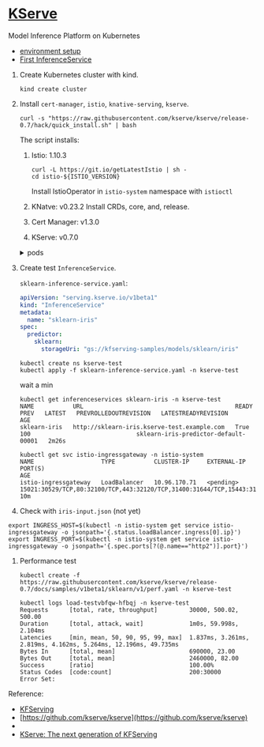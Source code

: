 # [KServe](https://kserve.github.io/website/master/)

Model Inference Platform on Kubernetes

- [environment setup](https://kserve.github.io/website/0.7/get_started/#install-the-kserve-quickstart-environment)
- [First InferenceService](https://kserve.github.io/website/0.7/get_started/first_isvc/#4-curl-the-inferenceservice)

1. Create Kubernetes cluster with kind.
    ```
    kind create cluster
    ```
1. Install `cert-manager`, `istio`, `knative-serving`, `kserve`.

    ```
    curl -s "https://raw.githubusercontent.com/kserve/kserve/release-0.7/hack/quick_install.sh" | bash
    ```

    The script installs:

    1. Istio: 1.10.3
        ```
        curl -L https://git.io/getLatestIstio | sh -
        cd istio-${ISTIO_VERSION}
        ```

        Install IstioOperator in `istio-system` namespace with `istioctl`
    1. KNatve: v0.23.2
        Install CRDs, core, and, release.
    1. Cert Manager: v1.3.0
    1. KServe: v0.7.0

    <details><summary>pods</summary>

    ```
    kubectl get pod -A
    NAMESPACE            NAME                                         READY   STATUS    RESTARTS   AGE
    cert-manager         cert-manager-76b7c557d5-rnkgx                1/1     Running   0          3m39s
    cert-manager         cert-manager-cainjector-655d695d74-gxvzn     1/1     Running   0          3m39s
    cert-manager         cert-manager-webhook-7955b9bb97-mj89j        1/1     Running   0          3m39s
    istio-system         istio-egressgateway-5547fcc8fc-4f5lx         1/1     Running   0          4m5s
    istio-system         istio-ingressgateway-8f568d595-9h9kj         1/1     Running   0          4m5s
    istio-system         istiod-568d797f55-dxs89                      1/1     Running   0          4m23s
    knative-serving      activator-7c4fbc97cf-c7jd8                   1/1     Running   0          3m44s
    knative-serving      autoscaler-87c6f49c-zsmpc                    1/1     Running   0          3m44s
    knative-serving      controller-78d6897c65-chqzl                  1/1     Running   0          3m44s
    knative-serving      istio-webhook-7b4d84887c-85tc9               1/1     Running   0          3m42s
    knative-serving      networking-istio-595947b649-x9jrh            1/1     Running   0          3m42s
    knative-serving      webhook-6bcf6c6658-qhlj8                     1/1     Running   0          3m44s
    kserve               kserve-controller-manager-0                  2/2     Running   0          2m49s
    kube-system          coredns-558bd4d5db-6f6nv                     1/1     Running   2          13d
    kube-system          coredns-558bd4d5db-l7csh                     1/1     Running   2          13d
    kube-system          etcd-kind-control-plane                      1/1     Running   2          13d
    kube-system          kindnet-vfxnf                                1/1     Running   2          13d
    kube-system          kube-apiserver-kind-control-plane            1/1     Running   2          13d
    kube-system          kube-controller-manager-kind-control-plane   1/1     Running   2          13d
    kube-system          kube-proxy-ph9fg                             1/1     Running   2          13d
    kube-system          kube-scheduler-kind-control-plane            1/1     Running   2          13d
    local-path-storage   local-path-provisioner-547f784dff-5t42j      1/1     Running   3          13d
    ```

    </details>

1. Create test `InferenceService`.

    `sklearn-inference-service.yaml`:

    ```yaml
    apiVersion: "serving.kserve.io/v1beta1"
    kind: "InferenceService"
    metadata:
      name: "sklearn-iris"
    spec:
      predictor:
        sklearn:
          storageUri: "gs://kfserving-samples/models/sklearn/iris"
    ```

    ```
    kubectl create ns kserve-test
    kubectl apply -f sklearn-inference-service.yaml -n kserve-test
    ```

    wait a min

    ```
    kubectl get inferenceservices sklearn-iris -n kserve-test
    NAME           URL                                           READY   PREV   LATEST   PREVROLLEDOUTREVISION   LATESTREADYREVISION                    AGE
    sklearn-iris   http://sklearn-iris.kserve-test.example.com   True           100                              sklearn-iris-predictor-default-00001   2m26s
    ```

    ```
    kubectl get svc istio-ingressgateway -n istio-system
    NAME                   TYPE           CLUSTER-IP     EXTERNAL-IP   PORT(S)                                                                      AGE
    istio-ingressgateway   LoadBalancer   10.96.170.71   <pending>     15021:30529/TCP,80:32100/TCP,443:32120/TCP,31400:31644/TCP,15443:31203/TCP   10m
    ```

1. Check with `iris-input.json` (not yet)

```
export INGRESS_HOST=$(kubectl -n istio-system get service istio-ingressgateway -o jsonpath='{.status.loadBalancer.ingress[0].ip}')
export INGRESS_PORT=$(kubectl -n istio-system get service istio-ingressgateway -o jsonpath='{.spec.ports[?(@.name=="http2")].port}')
```

1. Performance test

    ```
    kubectl create -f https://raw.githubusercontent.com/kserve/kserve/release-0.7/docs/samples/v1beta1/sklearn/v1/perf.yaml -n kserve-test
    ```

    ```
    kubectl logs load-testvbfqw-hfbqj -n kserve-test
    Requests      [total, rate, throughput]         30000, 500.02, 500.00
    Duration      [total, attack, wait]             1m0s, 59.998s, 2.104ms
    Latencies     [min, mean, 50, 90, 95, 99, max]  1.837ms, 3.261ms, 2.819ms, 4.162ms, 5.264ms, 12.196ms, 49.735ms
    Bytes In      [total, mean]                     690000, 23.00
    Bytes Out     [total, mean]                     2460000, 82.00
    Success       [ratio]                           100.00%
    Status Codes  [code:count]                      200:30000
    Error Set:
    ```

Reference:
- [KFServing](https://www.kubeflow.org/docs/components/kfserving/)
- [https://github.com/kserve/kserve](https://github.com/kserve/kserve)
- [](https://speakerdeck.com/zuiurs/ml-platform-hands-on-with-kubernetes)
- [KServe: The next generation of KFServing](https://blog.kubeflow.org/release/official/2021/09/27/kfserving-transition.html)
